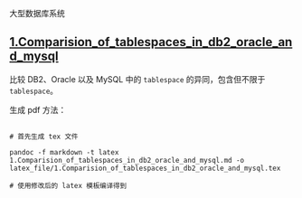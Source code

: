 大型数据库系统

## [1.Comparision_of_tablespaces_in_db2_oracle_and_mysql](1.Comparision_of_tablespaces_in_db2_oracle_and_mysql.md)

比较 DB2、Oracle 以及 MySQL 中的 `tablespace` 的异同，包含但不限于 `tablespace`。

生成 pdf 方法：

``` vi

# 首先生成 tex 文件

pandoc -f markdown -t latex 1.Comparision_of_tablespaces_in_db2_oracle_and_mysql.md -o latex_file/1.Comparision_of_tablespaces_in_db2_oracle_and_mysql.tex

# 使用修改后的 latex 模板编译得到
```